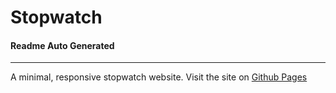 # Stopwatch

#### Readme Auto Generated
---

A minimal, responsive stopwatch website.
Visit the site on [Github Pages](https://yasho022.github.io/stopwatch/)
